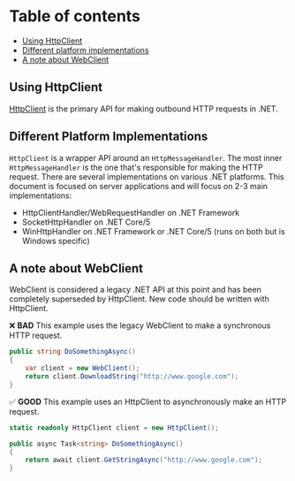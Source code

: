 # Table of contents
 - [Using HttpClient](#using-httpclient)
 - [Different platform implementations](#different-platform-implementations)
 - [A note about WebClient](#a-note-about-webclient)
   
## Using HttpClient

[HttpClient](https://docs.microsoft.com/en-us/dotnet/api/system.net.http.httpclient?view=net-5.0) is the primary API for making outbound HTTP requests in .NET. 

## Different Platform Implementations

`HttpClient` is a wrapper API around an `HttpMessageHandler`. The most inner `HttpMessageHandler` is the one that's responsible for making the HTTP request. There are several implementations on various .NET platforms. This document is focused on server applications and will focus on 2-3 main implementations:
- HttpClientHandler/WebRequestHandler on .NET Framework
- SocketHttpHandler on .NET Core/5
- WinHttpHandler on .NET Framework or .NET Core/5 (runs on both but is Windows specific)

## A note about WebClient

WebClient is considered a legacy .NET API at this point and has been completely superseded by HttpClient. New code should be written with HttpClient.

❌ **BAD** This example uses the legacy WebClient to make a synchronous HTTP request.

```C#
public string DoSomethingAsync()
{
    var client = new WebClient();
    return client.DownloadString("http://www.google.com");
}
```

:white_check_mark: **GOOD** This example uses an HttpClient to asynchronously make an HTTP request.

```C#
static readonly HttpClient client = new HttpClient();

public async Task<string> DoSomethingAsync()
{
    return await client.GetStringAsync("http://www.google.com");
}
```

